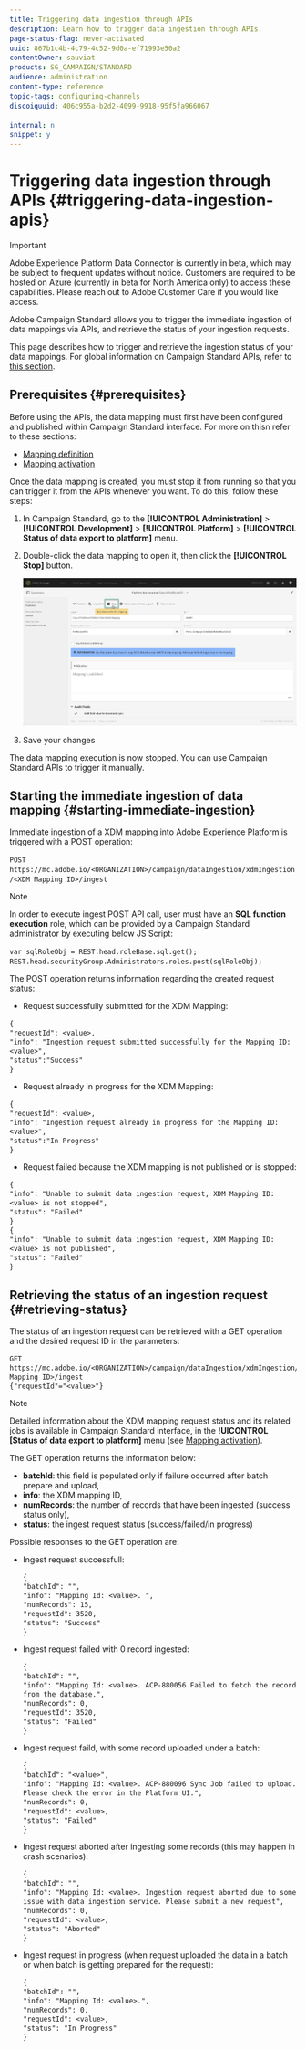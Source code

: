 ```yaml
---
title: Triggering data ingestion through APIs
description: Learn how to trigger data ingestion through APIs.
page-status-flag: never-activated
uuid: 867b1c4b-4c79-4c52-9d0a-ef71993e50a2
contentOwner: sauviat
products: SG_CAMPAIGN/STANDARD
audience: administration
content-type: reference
topic-tags: configuring-channels
discoiquuid: 406c955a-b2d2-4099-9918-95f5fa966067

internal: n
snippet: y
---
```


# Triggering data ingestion through APIs {#triggering-data-ingestion-apis}

>[!IMPORTANT]
>
>Adobe Experience Platform Data Connector is currently in beta, which may be subject to frequent updates without notice. Customers are required to be hosted on Azure (currently in beta for North America only) to access these capabilities. Please reach out to Adobe Customer Care if you would like access.

Adobe Campaign Standard allows you to trigger the immediate ingestion of data mappings via APIs, and retrieve the status of your ingestion requests.

This page describes how to trigger and retrieve the ingestion status of your data mappings. For global information on Campaign Standard APIs, refer to [this section](../../api/using/get-started-apis.md).

## Prerequisites {#prerequisites}

Before using the APIs, the data mapping must first have been configured and published within Campaign Standard interface. For more on thisn refer to these sections:

* [Mapping definition](../../developing/using/aep-mapping-definition.md)
* [Mapping activation](../../developing/using/aep-mapping-activation.md)

Once the data mapping is created, you must stop it from running so that you can trigger it from the APIs whenever you want. To do this, follow these steps:

1. In Campaign Standard, go to the **[!UICONTROL Administration]** > **[!UICONTROL Development]** > **[!UICONTROL Platform]** > **[!UICONTROL Status of data export to platform]** menu.

1. Double-click the data mapping to open it, then click the **[!UICONTROL Stop]** button.

    ![](assets/aep_datamapping_stop.png)

1. Save your changes

The data mapping execution is now stopped. You can use Campaign Standard APIs to trigger it manually.

## Starting the immediate ingestion of data mapping {#starting-immediate-ingestion}

Immediate ingestion of a XDM mapping into Adobe Experience Platform is triggered with a POST operation:

`POST https://mc.adobe.io/<ORGANIZATION>/campaign/dataIngestion/xdmIngestion/<XDM Mapping ID>/ingest`

>[!NOTE]
>
>In order to execute ingest POST API call, user must have an **SQL function execution** role, which can be provided by a Campaign Standard administrator by executing below JS Script:
>
>`var sqlRoleObj = REST.head.roleBase.sql.get();
>REST.head.securityGroup.Administrators.roles.post(sqlRoleObj);`

The POST operation returns information regarding the created request status:

* Request successfully submitted for the XDM Mapping:

```
{
"requestId": <value>,
"info": "Ingestion request submitted successfully for the Mapping ID: <value>",
"status":"Success"
}
```

* Request already in progress for the XDM Mapping:

```
{
"requestId": <value>,
"info": "Ingestion request already in progress for the Mapping ID: <value>",
"status":"In Progress"
}
```

* Request failed because the XDM mapping is not published or is stopped:

```
{
"info": "Unable to submit data ingestion request, XDM Mapping ID: <value> is not stopped",
"status": "Failed"
}
{
"info": "Unable to submit data ingestion request, XDM Mapping ID: <value> is not published",
"status": "Failed"
}
```

## Retrieving the status of an ingestion request {#retrieving-status}

The status of an ingestion request can be retrieved with a GET operation and the desired request ID in the parameters:

```
GET https://mc.adobe.io/<ORGANIZATION>/campaign/dataIngestion/xdmIngestion/<XDM Mapping ID>/ingest
{"requestId"="<value>"}
```

>[!NOTE]
>
>Detailed information about the XDM mapping request status and its related jobs is available in Campaign Standard interface, in the **!UICONTROL [Status of data export to platform]** menu (see [Mapping activation](../../developing/using/aep-mapping-activation.md)).

The GET operation returns the information below:

* **batchId**: this field is populated only if failure occurred after batch prepare and upload,
* **info**: the XDM mapping ID,
* **numRecords**: the number of records that have been ingested (success status only),
* **status**: the ingest request status (success/failed/in progress)

Possible responses to the GET operation are:

* Ingest request successfull:

    ```
    {
    "batchId": "",
    "info": "Mapping Id: <value>. ",
    "numRecords": 15,
    "requestId": 3520,
    "status": "Success"
    }
    ```

* Ingest request failed with 0 record ingested:

    ```
    {
    "batchId": "",
    "info": "Mapping Id: <value>. ACP-880056 Failed to fetch the record from the database.",
    "numRecords": 0,
    "requestId": 3520,
    "status": "Failed"
    }
    ```

* Ingest request faild, with some record uploaded under a batch:

    ```
    {
    "batchId": "<value>",
    "info": "Mapping Id: <value>. ACP-880096 Sync Job failed to upload. Please check the error in the Platform UI.",
    "numRecords": 0,
    "requestId": <value>,
    "status": "Failed"
    }
    ```

* Ingest request aborted after ingesting some records (this may happen in crash scenarios):

    ```
    {
    "batchId": "",
    "info": "Mapping Id: <value>. Ingestion request aborted due to some issue with data ingestion service. Please submit a new request",
    "numRecords": 0,
    "requestId": <value>,
    "status": "Aborted"
    }
    ```

* Ingest request in progress (when request uploaded the data in a batch or when batch is getting prepared for the request):
    ```
    {
    "batchId": "",
    "info": "Mapping Id: <value>.",
    "numRecords": 0,
    "requestId": <value>,
    "status": "In Progress"
    }
    ```
